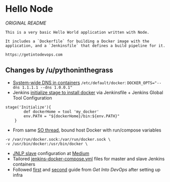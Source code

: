 # Hello Node

*ORIGINAL README*
```
This is a very basic Hello World application written with Node.

It includes a `Dockerfile` for building a Docker image with the application, and a `Jenkinsfile` that defines a build pipeline for it.

https://getintodevops.com
```

## Changes by /u/pythoninthegrass
* [System-wide DNS in containers](https://meta.discourse.org/t/failed-to-bootstrap-ping-is-working-to-github/23869/6) `/etc/default/docker`: `DOCKER_OPTS="--dns 1.1.1.1 --dns 1.0.0.1"`
* Jenkins [initialize stage to install docker](https://stackoverflow.com/questions/44850565/docker-not-found-when-building-docker-image-using-docker-jenkins-container-pipel) via Jenkinsfile + Jenkins Global Tool Configuration
```
stage('Initialize'){
        def dockerHome = tool 'my_docker'
        env.PATH = "${dockerHome}/bin:${env.PATH}"
    }
```
* From same [SO thread](https://stackoverflow.com/questions/44850565/docker-not-found-when-building-docker-image-using-docker-jenkins-container-pipel), bound host Docker with run/compose variables
```
-v /var/run/docker.sock:/var/run/docker.sock \
-v /usr/bin/docker:/usr/bin/docker \
```
* [JNLP slave](https://github.com/jenkinsci/docker-jnlp-slave) configuration at [Medium](https://medium.com/@prashant.vats/jenkins-master-and-slave-with-docker-b993dd031cbd)
* Tailored [jenkins-docker-compose.yml](https://gist.github.com/pythoninthegrass/abb755a54ba908374e1c8bfd79d0c499) files for master and slave Jenkins containers
* Followed [first](https://getintodevops.com/blog/the-simple-way-to-run-docker-in-docker-for-ci) and [second](https://getintodevops.com/blog/building-your-first-docker-image-with-jenkins-2-guide-for-developers) guide from _Get Into DevOps_ after setting up infra
